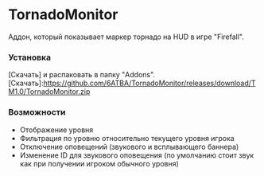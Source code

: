 # TornadoMonitor
Аддон, который показывает маркер торнадо на HUD в игре "Firefall".

### Установка
[Скачать] и распаковать в папку "Addons".
[Скачать]:https://github.com/6ATBA/TornadoMonitor/releases/download/TM1.0/TornadoMonitor.zip

### Возможности
- Отображение уровня
- Фильтрация по уровню относительно текущего уровня игрока
- Отключение оповещений (звукового и всплывающего баннера)
- Изменение ID для звукового оповещения (по умолчанию стоит звук как при получении игроком обычного уровня)
